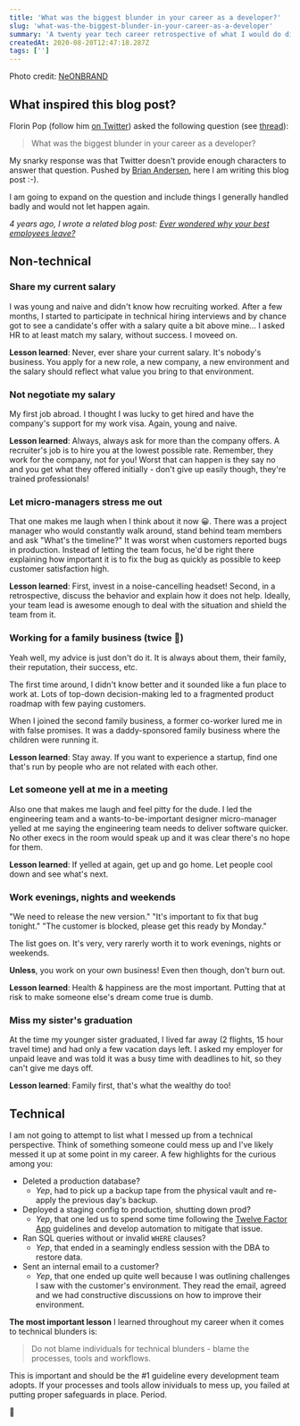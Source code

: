 ```yaml
---
title: 'What was the biggest blunder in your career as a developer?'
slug: 'what-was-the-biggest-blunder-in-your-career-as-a-developer'
summary: 'A twenty year tech career retrospective of what I would do differently and why.'
createdAt: 2020-08-20T12:47:18.287Z
tags: ['']
---
```


<script>
  export let data;
  const assetsBasePath = `/blog/${data.slug}`;
</script>

Photo credit: [NeONBRAND](https://unsplash.com/@neonbrand?utm_source=unsplash&utm_medium=referral&utm_content=creditCopyText)

## What inspired this blog post?

Florin Pop (follow him [on Twitter](https://twitter.com/florinpop1705)) asked the following question (see [thread](https://twitter.com/florinpop1705/status/1296392762347094018)):

> What was the biggest blunder in your career as a developer?

My snarky response was that Twitter doesn't provide enough characters to answer that question. Pushed by [Brian Andersen](https://twitter.com/Brianmanden), here I am writing this blog post :-).

I am going to expand on the question and include things I generally handled badly and would not let happen again.

_4 years ago, I wrote a related blog post: [Ever wondered why your best employees leave?](https://www.mootoday.com/blog/ever-wondered-why-your-best-employees-leave)_

## Non-technical

### Share my current salary

I was young and naive and didn't know how recruiting worked. After a few months, I started to participate in technical hiring interviews and by chance got to see a candidate's offer with a salary quite a bit above mine... I asked HR to at least match my salary, without success. I moveed on.

**Lesson learned**: Never, ever share your current salary. It's nobody's business. You apply for a new role, a new company, a new environment and the salary should reflect what value you bring to that environment.

### Not negotiate my salary

My first job abroad. I thought I was lucky to get hired and have the company's support for my work visa. Again, young and naive.

**Lesson learned**: Always, always ask for more than the company offers. A recruiter's job is to hire you at the lowest possible rate. Remember, they work for the company, not for you! Worst that can happen is they say no and you get what they offered initially - don't give up easily though, they're trained professionals!

### Let micro-managers stress me out

That one makes me laugh when I think about it now 😀. There was a project manager who would constantly walk around, stand behind team members and ask "What's the timeline?" It was worst when customers reported bugs in production. Instead of letting the team focus, he'd be right there explaining how important it is to fix the bug as quickly as possible to keep customer satisfaction high.

**Lesson learned**: First, invest in a noise-cancelling headset! Second, in a retrospective, discuss the behavior and explain how it does not help. Ideally, your team lead is awesome enough to deal with the situation and shield the team from it.

### Working for a family business (twice 🤦)

Yeah well, my advice is just don't do it. It is always about them, their family, their reputation, their success, etc.

The first time around, I didn't know better and it sounded like a fun place to work at. Lots of top-down decision-making led to a fragmented product roadmap with few paying customers.

When I joined the second family business, a former co-worker lured me in with false promises. It was a daddy-sponsored family business where the children were running it.

**Lesson learned**: Stay away. If you want to experience a startup, find one that's run by people who are not related with each other.

### Let someone yell at me in a meeting

Also one that makes me laugh and feel pitty for the dude. I led the engineering team and a wants-to-be-important designer micro-manager yelled at me saying the engineering team needs to deliver software quicker. No other execs in the room would speak up and it was clear there's no hope for them.

**Lesson learned**: If yelled at again, get up and go home. Let people cool down and see what's next.

### Work evenings, nights and weekends

"We need to release the new version."
"It's important to fix that bug tonight."
"The customer is blocked, please get this ready by Monday."

The list goes on. It's very, very rarerly worth it to work evenings, nights or weekends.

**Unless**, you work on your own business! Even then though, don't burn out.

**Lesson learned**: Health & happiness are the most important. Putting that at risk to make someone else's dream come true is dumb.

### Miss my sister's graduation

At the time my younger sister graduated, I lived far away (2 flights, 15 hour travel time) and had only a few vacation days left. I asked my employer for unpaid leave and was told it was a busy time with deadlines to hit, so they can't give me days off.

**Lesson learned**: Family first, that's what the wealthy do too!

## Technical

I am not going to attempt to list what I messed up from a technical perspective. Think of something someone could mess up and I've likely messed it up at some point in my career. A few highlights for the curious among you:

- Deleted a production database?
  - _Yep_, had to pick up a backup tape from the physical vault and re-apply the previous day's backup.
- Deployed a staging config to production, shutting down prod?
  - _Yep_, that one led us to spend some time following the [Twelve Factor App](https://12factor.net/) guidelines and develop automation to mitigate that issue.
- Ran SQL queries without or invalid `WHERE` clauses?
  - _Yep_, that ended in a seamingly endless session with the DBA to restore data.
- Sent an internal email to a customer?
  - _Yep_, that one ended up quite well because I was outlining challenges I saw with the customer's environment. They read the email, agreed and we had constructive discussions on how to improve their environment.

**The most important lesson** I learned throughout my career when it comes to technical blunders is:

> Do not blame individuals for technical blunders - blame the processes, tools and workflows.

This is important and should be the #1 guideline every development team adopts. If your processes and tools allow inividuals to mess up, you failed at putting proper safeguards in place. Period.

👋
